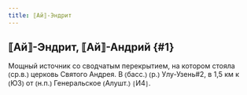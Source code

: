 ```yaml
---
title: ⟦Ай⟧-Эндрит
---
```

## ⟦Ай⟧-Эндрит, ⟦Ай⟧-Андрий {#1}

Мощный источник со сводчатым перекрытием, на котором стояла ⦅ср.в.⦆ церковь Святого Андрея. В ⦅басс.⦆ ⦅р.⦆ Улу-Узень#2, в 1,5 км к ⦅ЮЗ⦆ от ⦅н.п.⦆ Генеральское ⦅Алушт.⦆ ⦃И4⦄.
